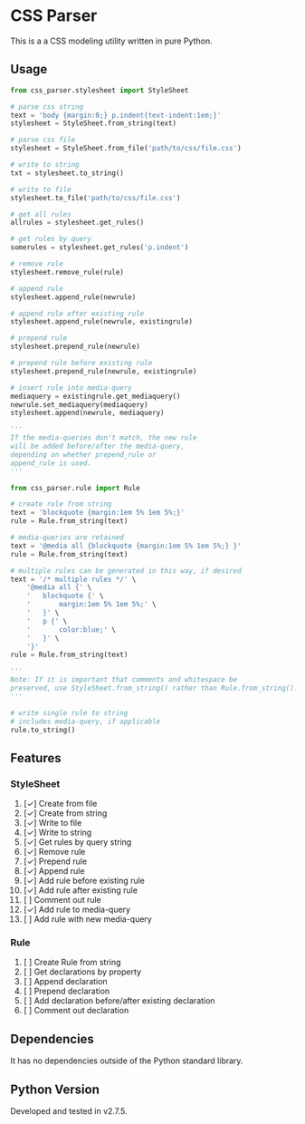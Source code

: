 # CSS Parser

This is a a CSS modeling utility written in pure Python. 

## Usage ##

```python
from css_parser.stylesheet import StyleSheet

# parse css string
text = 'body {margin:0;} p.indent{text-indent:1em;}'
stylesheet = StyleSheet.from_string(text)

# parse css file
stylesheet = StyleSheet.from_file('path/to/css/file.css')

# write to string
txt = stylesheet.to_string()

# write to file
stylesheet.to_file('path/to/css/file.css')

# get all rules
allrules = stylesheet.get_rules()

# get rules by query
somerules = stylesheet.get_rules('p.indent')

# remove rule
stylesheet.remove_rule(rule)

# append rule
stylesheet.append_rule(newrule)

# append rule after existing rule
stylesheet.append_rule(newrule, existingrule)

# prepend rule
stylesheet.prepend_rule(newrule)

# prepend rule before existing rule
stylesheet.prepend_rule(newrule, existingrule)

# insert rule into media-query
mediaquery = existingrule.get_mediaquery()
newrule.set_mediaquery(mediaquery)
stylesheet.append(newrule, mediaquery)

'''
If the media-queries don't match, the new rule 
will be added before/after the media-query, 
depending on whether prepend_rule or 
append_rule is used.
'''

from css_parser.rule import Rule

# create rule from string
text = 'blockquote {margin:1em 5% 1em 5%;}'
rule = Rule.from_string(text)

# media-queries are retained
text = '@media all {blockquote {margin:1em 5% 1em 5%;} }'
rule = Rule.from_string(text)

# multiple rules can be generated in this way, if desired
text = '/* multiple rules */' \
	'@media all {' \
	'	blockquote {' \
	'		margin:1em 5% 1em 5%;' \
	'	}' \
	'	p {' \
	'		color:blue;' \
	'	}' \
	'}'
rule = Rule.from_string(text)

'''
Note: If it is important that comments and whitespace be
preserved, use StyleSheet.from_string() rather than Rule.from_string().
'''

# write single rule to string
# includes media-query, if applicable
rule.to_string()
```	
	
## Features

### StyleSheet

1. [✓] Create from file
2. [✓] Create from string
3. [✓] Write to file
4. [✓] Write to string
5. [✓] Get rules by query string
6. [✓] Remove rule
7. [✓] Prepend rule
8. [✓] Append rule
9. [✓] Add rule before existing rule
10. [✓] Add rule after existing rule
11. [ ] Comment out rule
12. [✓] Add rule to media-query
13. [ ] Add rule with new media-query

### Rule

1. [ ] Create Rule from string
1. [ ] Get declarations by property
2. [ ] Append declaration
3. [ ] Prepend declaration
4. [ ] Add declaration before/after existing declaration
5. [ ] Comment out declaration

## Dependencies

It has no dependencies outside of the Python standard library. 

## Python Version

Developed and tested in v2.7.5.
